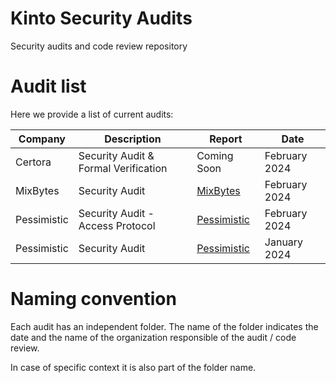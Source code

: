# Kinto Security Audits
Security audits and code review repository

# Audit list

Here we provide a list of current audits:

| Company                | Description                                                                                                   | Report                            | Date                                          |
| ---------------------- | ------------------------------------------------------------------------------------------------------------ | --------------------------------- | ----------------------------------------------- |
| Certora               | Security Audit & Formal Verification                         | Coming Soon   |                 February 2024                   |
| MixBytes               | Security Audit                         | [MixBytes](https://github.com/KintoXYZ/security/audits/MixBytes-Feb2024/mixbytes-feb2024.pdf)       |                 February 2024                      |
| Pessimistic               | Security Audit - Access Protocol                        | [Pessimistic](https://github.com/KintoXYZ/security/audits/Pessimistic-Feb2024/pessimistic-feb.pdf)       |                 February 2024                      |
| Pessimistic               | Security Audit                         | [Pessimistic](https://github.com/KintoXYZ/security/audits/Pessimistic-Jan2024/pessimistic-jan.pdf)       |                 January 2024                      |


# Naming convention
Each audit has an independent folder. The name of the folder indicates the date and the name of the organization responsible of the audit / code review.

In case of specific context it is also part of the folder name.

